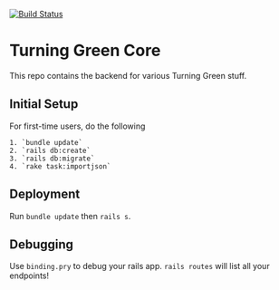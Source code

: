 [![Build Status](https://travis-ci.org/mesch-hmc/turninggreen_core.svg?branch=master)](https://travis-ci.org/mesch-hmc/turninggreen_core)

# Turning Green Core

This repo contains the backend for various Turning Green stuff.

## Initial Setup
For first-time users, do the following
```
1. `bundle update`
2. `rails db:create`
3. `rails db:migrate`
4. `rake task:importjson`
```
## Deployment

Run `bundle update` then `rails s`.

## Debugging
Use `binding.pry` to debug your rails app. `rails routes` will list all your endpoints!

